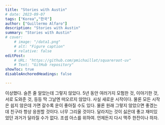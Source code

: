 ```yaml
---
title: "Stories with Austin" 
# date: 2023-09-07
tags: ["Korea","한국"]
author: ["Guillermo Alfaro"]
description: "Stories with Austin"
summary: "Stories with Austin"
# cover:
    # image: "/data1.png"
    # alt: "Figure caption"
    # relative: false
editPost:
    # URL: "https://github.com/pmichaillat/squareroot-uv"
    # Text: "GitHub repository"
showToc: true
disableAnchoredHeadings: false

---
```


이상했다. 슬픈 줄 알았는데 그렇지 않았다. 5년 동안 여러가지 모험한 것, 이야기한 것, 서로 도와준 것, 등등 딱 그날엔 떠오르지 않았다. 사실 새로운 시작이다. 물론 모든 시작은 쉽지 않은데 가면 갈수록 운이 좋아질 수도 있다. 물론 원래 그렇지 않았으면 좋겠는데 친구라 항상 응원할 것이다. 너무 그리울 것이다. 달라지는 것이 싫은데 좋고 재미있었던 과거가 달라질 수가 없다. 조셉 아스를 위하여. 언제든지 다시 맥주 한잔이나 하자.

